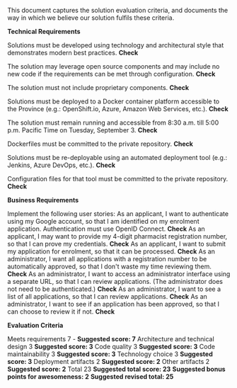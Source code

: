 This document captures the solution evaluation criteria, and documents the way in which we believe our solution fulfils these criteria.

**Technical Requirements**

Solutions must be developed using technology and architectural style that demonstrates modern best practices. **Check**

The solution may leverage open source components and may include no new code if the requirements can be met through configuration. **Check**

The solution must not include proprietary components. **Check**

Solutions must be deployed to a Docker container platform accessible to the Province (e.g.: OpenShift.io, Azure, Amazon Web Services, etc.). **Check**

The solution must remain running and accessible from 8:30 a.m. till 5:00 p.m. Pacific Time on Tuesday, September 3. **Check**

Dockerfiles must be committed to the private repository. **Check**

Solutions must be re-deployable using an automated deployment tool (e.g.: Jenkins, Azure DevOps, etc.). **Check**

Configuration files for that tool must be committed to the private repository. **Check**

**Business Requirements**

Implement the following user stories:
    As an applicant, I want to authenticate using my Google account, so that I am identified on my enrolment application. Authentication must use OpenID Connect. **Check**
    As an applicant, I may want to provide my 4-digit pharmacist registration number, so that I can prove my credentials. **Check**
    As an applicant, I want to submit my application for enrolment, so that it can be processed. **Check**
    As an administrator, I want all applications with a registration number to be automatically approved, so that I don't waste my time reviewing them. **Check**
    As an administrator, I want to access an administrator interface using a separate URL, so that I can review applications. (The administrator does not need to be authenticated.) **Check**
    As an administrator, I want to see a list of all applications, so that I can review applications. **Check**
    As an administrator, I want to see if an application has been approved, so that I can choose to review it if not. **Check**


**Evaluation Criteria**

Meets requirements 	7 - **Suggested score: 7**
Architecture and technical design 	3 **Suggested score: 3**
Code quality 	3 **Suggested score: 3**
Code maintainability 	3 **Suggested score: 3**
Technology choice 	3 **Suggested score: 3**
Deployment artifacts 	2 **Suggested score: 2**
Other artifacts 	2 **Suggested score: 2**
Total 	23 **Suggested total score: 23**
**Suggested bonus points for awesomeness: 2**
**Suggested revised total: 25**
